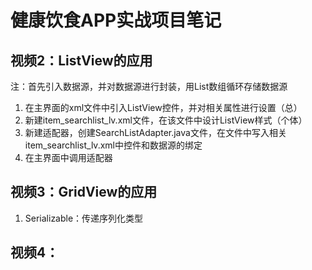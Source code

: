 # 健康饮食APP实战项目笔记

## 视频2：ListView的应用

注：首先引入数据源，并对数据源进行封装，用List数组循环存储数据源

1. 在主界面的xml文件中引入ListView控件，并对相关属性进行设置（总）
2. 新建item_searchlist_lv.xml文件，在该文件中设计ListView样式（个体）
3. 新建适配器，创建SearchListAdapter.java文件，在文件中写入相关item_searchlist_lv.xml中控件和数据源的绑定
4. 在主界面中调用适配器

## 视频3：GridView的应用

1. Serializable：传递序列化类型



## 视频4：

